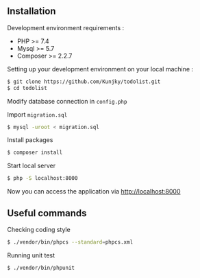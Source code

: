 ## Installation
Development environment requirements :
-  PHP >= 7.4
-  Mysql >= 5.7
-  Composer >= 2.2.7

Setting up your development environment on your local machine :
```bash
$ git clone https://github.com/Kunjky/todolist.git
$ cd todolist
```

Modify database connection in `config.php`

Import `migration.sql`

```bash
$ mysql -uroot < migration.sql
```
Install packages
```bash
$ composer install
```
Start local server
```bash
$ php -S localhost:8000
```

Now you can access the application via [http://localhost:8000](http://localhost:8000)


## Useful commands
Checking coding style
```bash
$ ./vendor/bin/phpcs --standard=phpcs.xml
```

Running unit test
```bash
$ ./vendor/bin/phpunit
```
